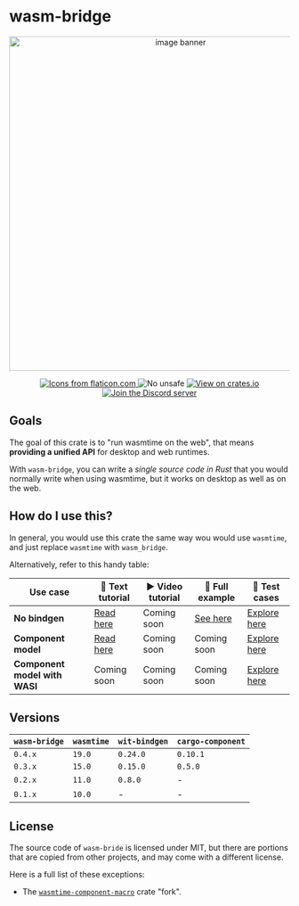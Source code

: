 # wasm-bridge

<div align="center">
  <p>
    <img src="/wasm-bridge-banner.png" alt="image banner" width="600" />
  </p>

  <p>
    <a href="https://www.flaticon.com/" title="Icons from flaticon.com">
      <img src="https://img.shields.io/badge/Icons_from-Flaticon-teal" alt="Icons from flaticon.com">
    </a>
    <img src="https://img.shields.io/badge/%E2%9C%85-No_unsafe-green" alt="No unsafe">
    <a href="https://crates.io/crates/wasm-bridge" title="View on crates.io">
      <img src="https://img.shields.io/badge/View_on-crates.io-blue" alt="View on crates.io">
    </a>
    <a href="https://discord.gg/7fk5Uk6Eqr" title="Join the Discord server">
      <img src="https://img.shields.io/discord/1125842158914646080?logo=discord&label=Join" alt="Join the Discord server">
    </a>
  </p>
</div>


## Goals

The goal of this crate is to "run wasmtime on the web", that means **providing a unified API** for desktop and web runtimes.

With `wasm-bridge`, you can write a *single source code in Rust* that you would normally write when using wasmtime,
but it works on desktop as well as on the web.


## How do I use this?

In general, you would use this crate the same way wou would use `wasmtime`, and just replace `wasmtime` with `wasm_bridge`.

Alternatively, refer to this handy table:

| Use case | 📝 Text tutorial | ▶️ Video tutorial | 🧾 Full example | 📑 Test cases |
| --- | --- | --- | --- | --- |
| **No bindgen** | [Read here](/docs/wasm_modules.md) | Coming soon | [See here](https://github.com/kajacx/wasm-tutorials/tree/wbtutor-wasm-modules) | [Explore here](/tests/no_bindgen/) |
| **Component model** | [Read here](/docs/wit_components.md) | Coming soon | Coming soon | [Explore here](/tests/wit_components/) |
| **Component model with WASI** | Coming soon | Coming soon | Coming soon | [Explore here](/tests/wasi_components/) |


## Versions

| `wasm-bridge` | `wasmtime` | `wit-bindgen` | `cargo-component` |
| ---           | ---        | ---           | ---               |
| `0.4.x`       | `19.0`     | `0.24.0`      | `0.10.1`          |
| `0.3.x`       | `15.0`     | `0.15.0`      | `0.5.0`           |
| `0.2.x`       | `11.0`     | `0.8.0`       | -                 |
| `0.1.x`       | `10.0`     | -             | -                 |


## License

The source code of `wasm-bride` is licensed under MIT, but there are portions that are copied from other projects,
and may come with a different license.

Here is a full list of these exceptions:

- The [`wasmtime-component-macro`](/crates/wasm-bridge-macros/src/original) crate "fork".

